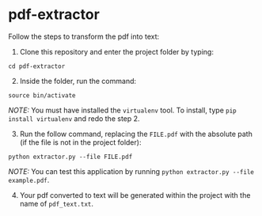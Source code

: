 # pdf-extractor

Follow the steps to transform the pdf into text:

1. Clone this repository and enter the project folder by typing:

`cd pdf-extractor`

2. Inside the folder, run the command:

`source bin/activate`

*NOTE:* You must have installed the `virtualenv` tool. To install, type `pip install virtualenv` and redo the step 2.

3. Run the follow command, replacing the `FILE.pdf` with the absolute path (if the file is not in the project folder):

`python extractor.py --file FILE.pdf`

*NOTE:* You can test this application by running `python extractor.py --file example.pdf`.

4. Your pdf converted to text will be generated within the project with the name of `pdf_text.txt`.